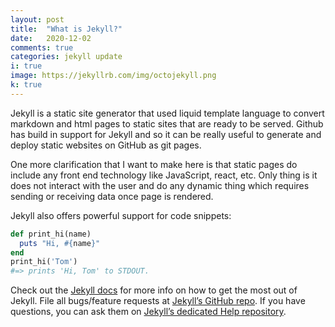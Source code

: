 ```yaml
---
layout: post
title:  "What is Jekyll?"
date:   2020-12-02
comments: true
categories: jekyll update
i: true
image: https://jekyllrb.com/img/octojekyll.png
k: true
---
```


Jekyll is a static site generator that used liquid template language to convert markdown and html pages to static sites that are ready to be served.
Github has build in support for Jekyll and so it can be really useful to generate and deploy static websites on GitHub as git pages.

One more clarification that I want to make here is that static pages do include any front end technology like JavaScript, react, etc. Only thing is it does not interact with the user and do any dynamic thing which requires sending or receiving data once page is rendered.

Jekyll also offers powerful support for code snippets:

```ruby
def print_hi(name)
  puts "Hi, #{name}"
end
print_hi('Tom')
#=> prints 'Hi, Tom' to STDOUT.
```

Check out the [Jekyll docs][jekyll] for more info on how to get the most out of Jekyll. File all bugs/feature requests at [Jekyll’s GitHub repo][jekyll-gh]. If you have questions, you can ask them on [Jekyll’s dedicated Help repository][jekyll-help].

[jekyll]:      http://jekyllrb.com
[jekyll-gh]:   https://github.com/jekyll/jekyll
[jekyll-help]: https://github.com/jekyll/jekyll-help
